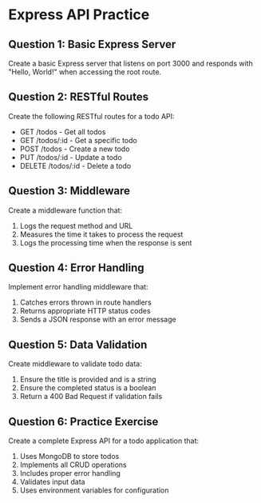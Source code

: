 # Express API Practice

## Question 1: Basic Express Server

Create a basic Express server that listens on port 3000 and responds with "Hello, World!" when accessing the root route.

## Question 2: RESTful Routes

Create the following RESTful routes for a todo API:
- GET /todos - Get all todos
- GET /todos/:id - Get a specific todo
- POST /todos - Create a new todo
- PUT /todos/:id - Update a todo
- DELETE /todos/:id - Delete a todo

## Question 3: Middleware

Create a middleware function that:
1. Logs the request method and URL
2. Measures the time it takes to process the request
3. Logs the processing time when the response is sent

## Question 4: Error Handling

Implement error handling middleware that:
1. Catches errors thrown in route handlers
2. Returns appropriate HTTP status codes
3. Sends a JSON response with an error message

## Question 5: Data Validation

Create middleware to validate todo data:
1. Ensure the title is provided and is a string
2. Ensure the completed status is a boolean
3. Return a 400 Bad Request if validation fails

## Question 6: Practice Exercise

Create a complete Express API for a todo application that:
1. Uses MongoDB to store todos
2. Implements all CRUD operations
3. Includes proper error handling
4. Validates input data
5. Uses environment variables for configuration
